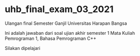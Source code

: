 # uhb_final_exam_03_2021
Ulangan final Semester Ganjil Universitas Harapan Bangsa

Ini adalah jawaban dari soal ujian akhir semester 1 Mata Kuliah Pemrograman 1, Bahasa Pemrograman C++

Silakan dipelajari
